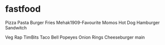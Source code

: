 # fastfood
Pizza
Pasta
Burger
Fries
Mehak1909-Favourite
Momos
Hot Dog
Hamburger
Sandwitch

Veg Rap
TimBits
Taco Bell
Popeyes
Onion Rings
Cheeseburger
main
